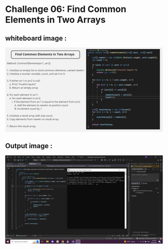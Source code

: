 # Challenge 06: Find Common Elements in Two Arrays

## whiteboard image :
![Common-Elements-WhiteBoard](assets/Common-ElementsWB.jpg)

## Output image :
![Common-Elements-Output](assets/Common-Elements-Output.png)
